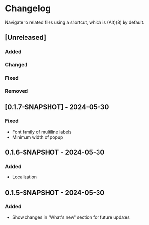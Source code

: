 # Changelog

Navigate to related files using a shortcut, which is (Alt)(8) by default.

## [Unreleased]

### Added

### Changed

### Fixed

### Removed

## [0.1.7-SNAPSHOT] - 2024-05-30

### Fixed

- Font family of multiline labels
- Minimum width of popup

## 0.1.6-SNAPSHOT - 2024-05-30

### Added

- Localization

## 0.1.5-SNAPSHOT - 2024-05-30

### Added

- Show changes in "What's new" section for future updates

